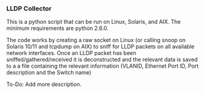### LLDP Collector

This is a python script that can be run on Linux, Solaris, and AIX. The minimum requirements are python 2.6.0.

The code works by creating a raw socket on Linux (or calling snoop on Solaris 10/11 and tcpdump on AIX) to sniff for LLDP packets on all available network interfaces. Once an LLDP packet has been sniffed/gathered/received it is deconstructed and the relevant data is saved to a a file containing the relevant information (VLANID, Ethernet Port ID, Port description and the Switch name)


To-Do:
Add more description.